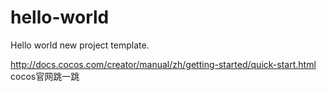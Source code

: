 # hello-world
Hello world new project template.


http://docs.cocos.com/creator/manual/zh/getting-started/quick-start.html cocos官网跳一跳